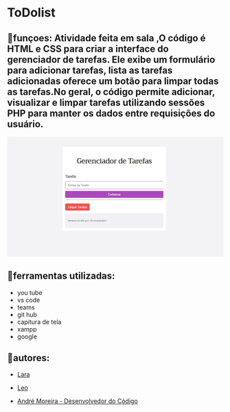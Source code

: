 # ToDolist

## 🐯funçoes: Atividade feita em sala ,O  código é HTML e CSS para criar a interface do gerenciador de tarefas. Ele exibe um formulário para adicionar tarefas, lista as tarefas adicionadas  oferece um botão para limpar todas as tarefas.No geral, o código permite adicionar, visualizar e limpar tarefas utilizando sessões PHP para manter os dados entre requisições do usuário.

![img](img/Captura%20de%20tela%202024-04-29%20091849.png) 

## 🐓ferramentas utilizadas:
* you tube
* vs code
* teams
* git hub
* capitura de tela 
* xampp
* google

## 🦋autores:
* [Lara](https://github.com/laraassuncao18)

* [Leo](https://github.com/LeonardoRochaMarista)

* [André Moreira - Desenvolvedor do Código](https://github.com/laraassuncao18)

